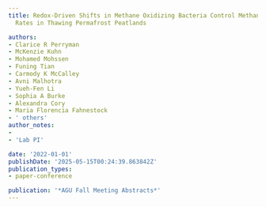 ```yaml
---
title: Redox-Driven Shifts in Methane Oxidizing Bacteria Control Methane Oxidation
  Rates in Thawing Permafrost Peatlands

authors:
- Clarice R Perryman
- McKenzie Kuhn
- Mohamed Mohssen
- Funing Tian
- Carmody K McCalley
- Avni Malhotra
- Yueh-Fen Li
- Sophia A Burke
- Alexandra Cory
- Maria Florencia Fahnestock
- ' others'
author_notes:
- 
- 'Lab PI'

date: '2022-01-01'
publishDate: '2025-05-15T00:24:39.863842Z'
publication_types:
- paper-conference

publication: '*AGU Fall Meeting Abstracts*'
---
```

